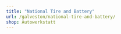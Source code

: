 ```yaml
---
title: "National Tire and Battery"
url: /galveston/national-tire-and-battery/
shop: Autowerkstatt
---
```

